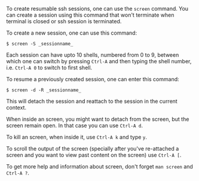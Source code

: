 To create resumable ssh sessions, one can use the `screen` command. You can create a session using this command that won't terminate when terminal is closed or ssh session is terminated.

To create a new session, one can use this command:
```
$ screen -S _sessionname_
```

Each session can have upto 10 shells, numbered from 0 to 9, between which one can switch by pressing `Ctrl-A` and then typing the shell number, i.e. `Ctrl-A 0` to switch to first shell.

To resume a previously created session, one can enter this command:
```
$ screen -d -R _sessionname_
```

This will detach the session and reattach to the session in the current context.

When inside an screen, you might want to detach from the screen, but the screen remain open. In that case you can use `Ctrl-A d`.

To kill an screen, when inside it, use `Ctrl-A k` and type `y`.

To scroll the output of the screen (specially after you've re-attached a screen and you want to view past content on the screen) use `Ctrl-A [`.

To get more help and information about screen, don't forget `man screen` and `Ctrl-A ?`.
